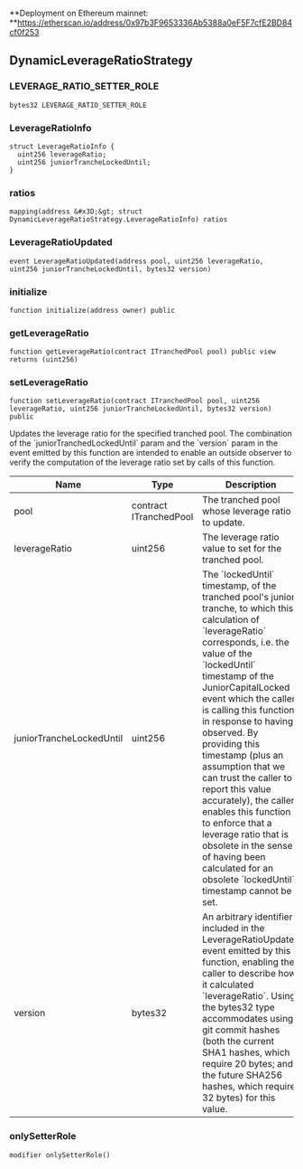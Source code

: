 **Deployment on Ethereum mainnet: **https://etherscan.io/address/0x97b3F9653336Ab5388a0eF5F7cfE2BD84cf0f253

## DynamicLeverageRatioStrategy

### LEVERAGE_RATIO_SETTER_ROLE

```solidity
bytes32 LEVERAGE_RATIO_SETTER_ROLE
```

### LeverageRatioInfo

```solidity
struct LeverageRatioInfo {
  uint256 leverageRatio;
  uint256 juniorTrancheLockedUntil;
}
```

### ratios

```solidity
mapping(address &#x3D;&gt; struct DynamicLeverageRatioStrategy.LeverageRatioInfo) ratios
```

### LeverageRatioUpdated

```solidity
event LeverageRatioUpdated(address pool, uint256 leverageRatio, uint256 juniorTrancheLockedUntil, bytes32 version)
```

### initialize

```solidity
function initialize(address owner) public
```

### getLeverageRatio

```solidity
function getLeverageRatio(contract ITranchedPool pool) public view returns (uint256)
```

### setLeverageRatio

```solidity
function setLeverageRatio(contract ITranchedPool pool, uint256 leverageRatio, uint256 juniorTrancheLockedUntil, bytes32 version) public
```

Updates the leverage ratio for the specified tranched pool. The combination of the
&#x60;juniorTranchedLockedUntil&#x60; param and the &#x60;version&#x60; param in the event emitted by this
function are intended to enable an outside observer to verify the computation of the leverage
ratio set by calls of this function.

| Name | Type | Description |
| ---- | ---- | ----------- |
| pool | contract ITranchedPool | The tranched pool whose leverage ratio to update. |
| leverageRatio | uint256 | The leverage ratio value to set for the tranched pool. |
| juniorTrancheLockedUntil | uint256 | The &#x60;lockedUntil&#x60; timestamp, of the tranched pool&#x27;s junior tranche, to which this calculation of &#x60;leverageRatio&#x60; corresponds, i.e. the value of the &#x60;lockedUntil&#x60; timestamp of the JuniorCapitalLocked event which the caller is calling this function in response to having observed. By providing this timestamp (plus an assumption that we can trust the caller to report this value accurately), the caller enables this function to enforce that a leverage ratio that is obsolete in the sense of having been calculated for an obsolete &#x60;lockedUntil&#x60; timestamp cannot be set. |
| version | bytes32 | An arbitrary identifier included in the LeverageRatioUpdated event emitted by this function, enabling the caller to describe how it calculated &#x60;leverageRatio&#x60;. Using the bytes32 type accommodates using git commit hashes (both the current SHA1 hashes, which require 20 bytes; and the future SHA256 hashes, which require 32 bytes) for this value. |

### onlySetterRole

```solidity
modifier onlySetterRole()
```

